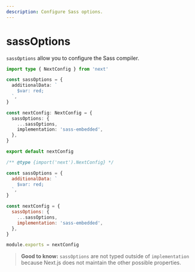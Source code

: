 ```yaml
---
description: Configure Sass options.
---
```


# sassOptions

`sassOptions` allow you to configure the Sass compiler.

```ts
import type { NextConfig } from 'next'

const sassOptions = {
  additionalData: `
    $var: red;
  `,
}

const nextConfig: NextConfig = {
  sassOptions: {
    ...sassOptions,
    implementation: 'sass-embedded',
  },
}

export default nextConfig
```

```js
/** @type {import('next').NextConfig} */

const sassOptions = {
  additionalData: `
    $var: red;
  `,
}

const nextConfig = {
  sassOptions: {
    ...sassOptions,
    implementation: 'sass-embedded',
  },
}

module.exports = nextConfig
```

> **Good to know:** `sassOptions` are not typed outside of `implementation` because Next.js does not maintain the other possible properties.
